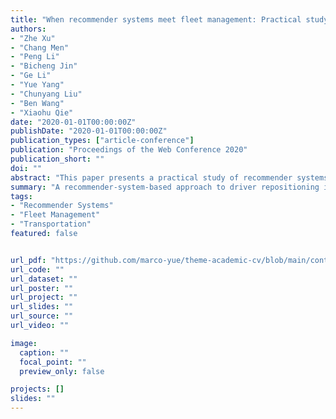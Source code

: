 ```yaml
---
title: "When recommender systems meet fleet management: Practical study in online driver repositioning system"
authors:
- "Zhe Xu"
- "Chang Men"
- "Peng Li"
- "Bicheng Jin"
- "Ge Li"
- "Yue Yang"
- "Chunyang Liu"
- "Ben Wang"
- "Xiaohu Qie"
date: "2020-01-01T00:00:00Z"
publishDate: "2020-01-01T00:00:00Z"
publication_types: ["article-conference"]
publication: "Proceedings of the Web Conference 2020"
publication_short: ""
doi: ""
abstract: "This paper presents a practical study of recommender systems in fleet management, focusing on an online driver repositioning system. By integrating recommender techniques with fleet management strategies, the proposed approach demonstrates enhanced operational efficiency in real-world scenarios."
summary: "A recommender-system-based approach to driver repositioning in fleet management, validated through practical experimentation."
tags:
- "Recommender Systems"
- "Fleet Management"
- "Transportation"
featured: false


url_pdf: "https://github.com/marco-yue/theme-academic-cv/blob/main/content/publication/2020-WWW-Repositioning/WWW2020.pdf"
url_code: ""
url_dataset: ""
url_poster: ""
url_project: ""
url_slides: ""
url_source: ""
url_video: ""

image:
  caption: ""
  focal_point: ""
  preview_only: false

projects: []
slides: ""
---
```

